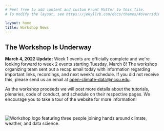 ```yaml
---
# Feel free to add content and custom Front Matter to this file.
# To modify the layout, see https://jekyllrb.com/docs/themes/#overriding-theme-defaults

layout: home
title: Workshop News
---
```


## The Workshop Is Underway

**March 4, 2022 Update:** Week 1 events are officially complete and we're looking forward to week 2 events starting Tuesday, March 8! The workshop organizing team sent out a recap email today with information regarding important links, recordings, and next week's schedule. If you did not receive this, please send us an email at open-climate-data@ncsu.edu.

As the workshop proceeds we will post more details about the tutorials, plenaries, code of conduct, and schedule on their respective pages. We encourage you to take a tour of the website for more information!

<br>

![Workshop logo featuring three people joining hands around climate, weather, and data science.](img/ocds_logo_transparent.png)

<br>